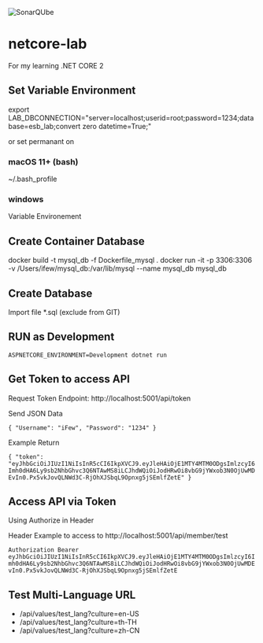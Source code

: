 ![SonarQUbe](https://sonarcloud.io/api/project_badges/measure?project=netcore-lab&metric=alert_status)

# netcore-lab

For my learning .NET CORE 2

## Set Variable Environment
export LAB_DBCONNECTION="server=localhost;userid=root;password=1234;database=esb_lab;convert zero datetime=True;"

or set permanant on
### macOS 11+ (bash)
~/.bash_profile
### windows
Variable Environement

## Create Container Database
docker build -t mysql_db -f Dockerfile_mysql .
docker run -it -p 3306:3306 -v /Users/ifew/mysql_db:/var/lib/mysql --name mysql_db mysql_db

## Create Database
Import file *.sql (exclude from GIT)

## RUN as Development
``ASPNETCORE_ENVIRONMENT=Development dotnet run``

## Get Token to access API
Request Token Endpoint: http://localhost:5001/api/token

Send JSON Data

``
{
	"Username": "iFew",
	"Password": "1234"
}
``

Example Return

``
{
    "token": "eyJhbGciOiJIUzI1NiIsInR5cCI6IkpXVCJ9.eyJleHAiOjE1MTY4MTM0ODgsImlzcyI6Imh0dHA6Ly9sb2NhbGhvc3Q6NTAwMS8iLCJhdWQiOiJodHRwOi8vbG9jYWxob3N0OjUwMDEvIn0.Px5vkJovQLNWd3C-RjOhXJSbqL9Opnxg5jSEmlfZetE"
}
``

## Access API via Token
Using Authorize in Header

Header Example to access to http://localhost:5001/api/member/test

``
Authorization Bearer eyJhbGciOiJIUzI1NiIsInR5cCI6IkpXVCJ9.eyJleHAiOjE1MTY4MTM0ODgsImlzcyI6Imh0dHA6Ly9sb2NhbGhvc3Q6NTAwMS8iLCJhdWQiOiJodHRwOi8vbG9jYWxob3N0OjUwMDEvIn0.Px5vkJovQLNWd3C-RjOhXJSbqL9Opnxg5jSEmlfZetE
``


## Test Multi-Language URL
- /api/values/test_lang?culture=en-US
- /api/values/test_lang?culture=th-TH
- /api/values/test_lang?culture=zh-CN